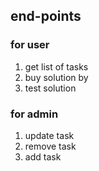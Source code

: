 ## end-points

### for user
1. get list of tasks
2. buy solution by
3. test solution
### for admin
1. update task
2. remove task
3. add task